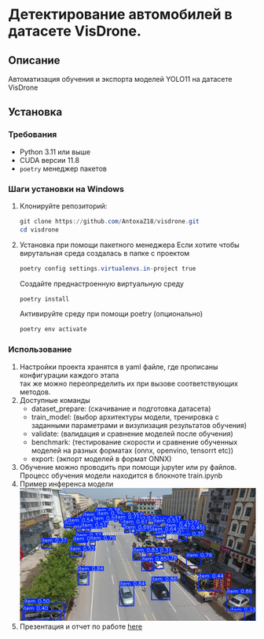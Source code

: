 # Детектирование автомобилей в датасете VisDrone.

## Описание
Автоматизация обучения и экспорта моделей YOLO11 на датасете VisDrone

## Установка

### Требования
- Python 3.11 или выше
- CUDA версии 11.8
- `poetry` менеджер пакетов

### Шаги установки на Windows
1. Клонируйте репозиторий:
   ```Powershell
   git clone https://github.com/AntoxaZ18/visdrone.git
   cd visdrone
   ```
2. Установка при помощи пакетного менеджера
   Если хотите чтобы вирутальная среда создалась в папке с проектом
   ```Powershell
   poetry config settings.virtualenvs.in-project true
   ```
   Создайте преднастроенную виртуальную среду
   ```Powershell
   poetry install
   ```
   Активируйте среду при помощи poetry (опционально)
   ```Powershell
   poetry env activate
   ```
### Использование
  1. Настройки проекта хранятся в yaml файле, где прописаны конфигурации каждого этапа\
    так же можно переопределить их при вызове соответствующих методов.
  2. Доступные команды
     - dataset_prepare: (скачивание и подготовка датасета)
     - train_model: (выбор архитектуры модели, тренировка с заданными параметрами и визулизация результатов обучения)
     - validate: (валидация и сравнение моделей после обучения)
     - benchmark: (тестирование скорости и сравнение обученных моделей на разных форматах (onnx, openvino, tensorrt etc))
     - export: (экпорт моделей в формат ONNX)
  3. Обучение можно проводить при помощи jupyter или py файлов. Процесс обучения модели находится в блокноте train.ipynb
  4. Пример инференса модели ![plot](result.jpg)
  5. Презентация и отчет по работе [here](./report.pdf)
    


  


